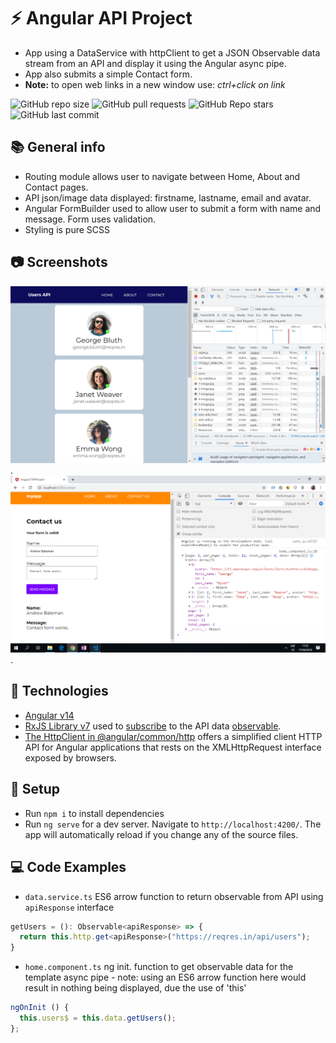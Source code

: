 # :zap: Angular API Project

* App using a DataService with httpClient to get a JSON Observable data stream from an API and display it using the Angular async pipe.
* App also submits a simple Contact form.
* **Note:** to open web links in a new window use: _ctrl+click on link_

![GitHub repo size](https://img.shields.io/github/repo-size/AndrewJBateman/angular-api-project?style=plastic)
![GitHub pull requests](https://img.shields.io/github/issues-pr/AndrewJBateman/angular-api-project?style=plastic)
![GitHub Repo stars](https://img.shields.io/github/stars/AndrewJBateman/angular-api-project?style=plastic)
![GitHub last commit](https://img.shields.io/github/last-commit/AndrewJBateman/angular-api-project?style=plastic)



## :books: General info

* Routing module allows user to navigate between Home, About and Contact pages.
* API json/image data displayed: firstname, lastname, email and avatar.
* Angular FormBuilder used to allow user to submit a form with name and message. Form uses validation.
* Styling is pure SCSS

## :camera: Screenshots

![Example screenshot](./imgs/home.png).
![Example screenshot](./imgs/contact-form.png).

## :signal_strength: Technologies

* [Angular v14](https://angular.io/)
* [RxJS Library v7](https://angular.io/guide/rx-library) used to [subscribe](http://reactivex.io/documentation/operators/subscribe.html) to the API data [observable](http://reactivex.io/documentation/observable.html).
* [The HttpClient in @angular/common/http](https://angular.io/guide/http) offers a simplified client HTTP API for Angular applications that rests on the XMLHttpRequest interface exposed by browsers.

## :floppy_disk: Setup

* Run `npm i` to install dependencies
* Run `ng serve` for a dev server. Navigate to `http://localhost:4200/`. The app will automatically reload if you change any of the source files.

## :computer: Code Examples

* `data.service.ts` ES6 arrow function to return observable from API using `apiResponse` interface

```typescript
getUsers = (): Observable<apiResponse> => {
  return this.http.get<apiResponse>("https://reqres.in/api/users");
}
```

* `home.component.ts` ng init. function to get observable data for the template async pipe - note: using an ES6 arrow function here would result in nothing being displayed, due the use of 'this'

```typescript
ngOnInit () {
  this.users$ = this.data.getUsers();
};
```


